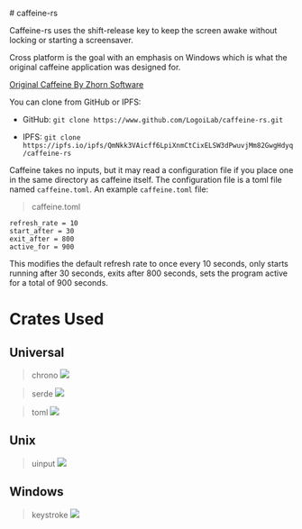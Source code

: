 #   c a f f e i n e - r s 

Caffeine-rs uses the shift-release key to keep the screen awake without locking or starting a screensaver.

Cross platform is the goal with an emphasis on Windows which is what the original caffeine application was designed for.

[Original Caffeine By Zhorn Software](http://www.zhornsoftware.co.uk/caffeine/)

You can clone from GitHub or IPFS:

- GitHub: `git clone https://www.github.com/LogoiLab/caffeine-rs.git`

- IPFS: `git clone https://ipfs.io/ipfs/QmNkk3VAicff6LpiXnmCtCixELSW3dPwuvjMm82GwgHdyq/caffeine-rs`

Caffeine takes no inputs, but it may read a configuration file if you place one in the same directory as caffeine itself. The configuration file is a toml file named `caffeine.toml`. An example `caffeine.toml` file:


> caffeine.toml
```
refresh_rate = 10
start_after = 30
exit_after = 800
active_for = 900
```
This modifies the default refresh rate to once every 10 seconds, only starts running after 30 seconds, exits after 800 seconds, sets the program active for a total of 900 seconds.

Crates Used
===

Universal
---
> chrono ![](https://img.shields.io/crates/v/chrono.svg)

> serde ![](https://img.shields.io/crates/v/serde.svg)

> toml ![](https://img.shields.io/crates/v/toml.svg)

Unix
---
> uinput ![](https://img.shields.io/crates/v/uinput.svg)

Windows
---
> keystroke ![](https://img.shields.io/crates/v/keystroke.svg)
